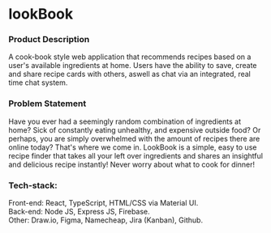 # lookBook

### Product Description
A cook-book style web application that recommends recipes based on a user's available ingredients at home. Users have the ability to save, create and share recipe cards with others, aswell as chat via an integrated, real time chat system. 

### Problem Statement 
Have you ever had a seemingly random combination of ingredients at home? Sick of constantly eating unhealthy, and expensive outside food? Or perhaps, you are simply overwhelmed with the amount of recipes there are online today? That's where we come in. LookBook is a simple, easy to use recipe finder that takes all your left over ingredients and shares an insightful and delicious recipe instantly! Never worry about what to cook for dinner! 

### Tech-stack: 
Front-end: React, TypeScript, HTML/CSS via Material UI.\
Back-end: Node JS, Express JS, Firebase.\
Other: Draw.io, Figma, Namecheap, Jira (Kanban), Github.
